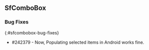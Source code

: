 ## SfComboBox

### Bug Fixes
{:#sfcombobox-bug-fixes}
* \#242379 - Now, Populating selected items in Android works fine.